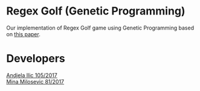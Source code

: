 # Regex Golf (Genetic Programming)
Our implementation of Regex Golf game using Genetic Programming based on [this paper](https://www.human-competitive.org/sites/default/files/bartoli-paper.pdf).

# Developers
[Andjela Ilic 105/2017](https://github.com/ilicandjela) <br>
[Mina Milosevic 81/2017](https://github.com/sardothien)

